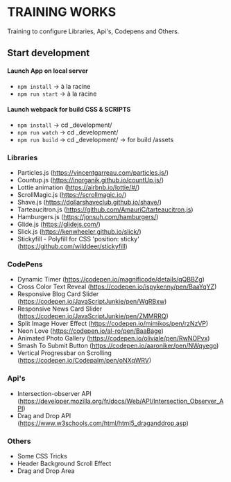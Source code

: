 # TRAINING WORKS
Training to configure Libraries, Api's, Codepens and Others.

## Start development

#### Launch App on local server
- `npm install` -> à la racine
- `npm run start` -> à la racine

#### Launch webpack for build CSS & SCRIPTS
- `npm install` -> cd _development/
- `npm run watch` -> cd _development/
- `npm run build` -> cd _development/ -> for build /assets

### Libraries
- Particles.js (https://vincentgarreau.com/particles.js/)
- Countup.js (https://inorganik.github.io/countUp.js/)
- Lottie animation (https://airbnb.io/lottie/#/)
- ScrollMagic.js (https://scrollmagic.io/)
- Shave.js (https://dollarshaveclub.github.io/shave/)
- Tarteaucitron.js (https://github.com/AmauriC/tarteaucitron.js)
- Hamburgers.js (https://jonsuh.com/hamburgers/)
- Glide.js (https://glidejs.com/)
- Slick.js (https://kenwheeler.github.io/slick/)
- Stickyfill - Polyfill for CSS 'position: sticky' (https://github.com/wilddeer/stickyfill)

### CodePens
- Dynamic Timer (https://codepen.io/magnificode/details/qQBBZg)
- Cross Color Text Reveal (https://codepen.io/ispykenny/pen/BaaYqYZ)
- Responsive Blog Card Slider (https://codepen.io/JavaScriptJunkie/pen/WgRBxw)
- Responsive News Card Slider (https://codepen.io/JavaScriptJunkie/pen/ZMMRRQ)
- Split Image Hover Effect (https://codepen.io/mimikos/pen/rzNzVP)
- Neon Love (https://codepen.io/al-ro/pen/BaaBage)
- Animated Photo Gallery (https://codepen.io/oliviale/pen/RwNOPvx)
- Smash To Submit Button (https://codepen.io/aaroniker/pen/NWqyego)
- Vertical Progressbar on Scrolling (https://codepen.io/Codepalm/pen/oNXqWRV)

### Api's
- Intersection-observer API (https://developer.mozilla.org/fr/docs/Web/API/Intersection_Observer_API)
- Drag and Drop API (https://www.w3schools.com/html/html5_draganddrop.asp)

### Others
- Some CSS Tricks
- Header Background Scroll Effect
- Drag and Drop Area